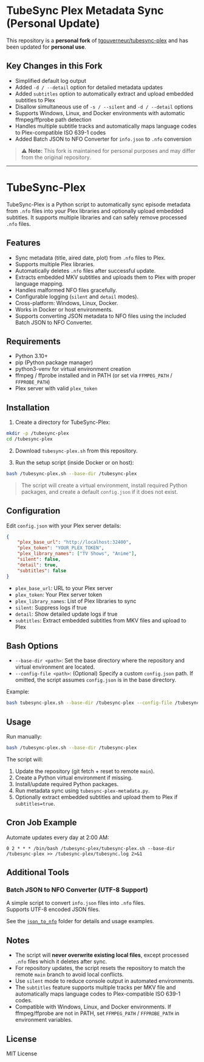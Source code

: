 # TubeSync Plex Metadata Sync (Personal Update)

This repository is a **personal fork** of [tgouverneur/tubesync-plex](https://github.com/tgouverneur/tubesync-plex) and has been updated for **personal use**.

## Key Changes in this Fork
- Simplified default log output
- Added `-d / --detail` option for detailed metadata updates
- Added `subtitles` option to automatically extract and upload embedded subtitles to Plex
- Disallow simultaneous use of `-s / --silent` and `-d / --detail` options
- Supports Windows, Linux, and Docker environments with automatic ffmpeg/ffprobe path detection
- Handles multiple subtitle tracks and automatically maps language codes to Plex-compatible ISO 639-1 codes
- Added Batch JSON to NFO Converter for `info.json` to `.nfo` conversion

> ⚠️ **Note:** This fork is maintained for personal purposes and may differ from the original repository.

---

# TubeSync-Plex

TubeSync-Plex is a Python script to automatically sync episode metadata from `.nfo` files into your Plex libraries and optionally upload embedded subtitles. It supports multiple libraries and can safely remove processed `.nfo` files.

## Features

- Sync metadata (title, aired date, plot) from `.nfo` files to Plex.
- Supports multiple Plex libraries.
- Automatically deletes `.nfo` files after successful update.
- Extracts embedded MKV subtitles and uploads them to Plex with proper language mapping.
- Handles malformed NFO files gracefully.
- Configurable logging (`silent` and `detail` modes).
- Cross-platform: Windows, Linux, Docker.
- Works in Docker or host environments.
- Supports converting JSON metadata to NFO files using the included Batch JSON to NFO Converter.

## Requirements

- Python 3.10+  
- pip (Python package manager)  
- python3-venv for virtual environment creation  
- ffmpeg / ffprobe installed and in PATH (or set via `FFMPEG_PATH` / `FFPROBE_PATH`)  
- Plex server with valid `plex_token`

## Installation

1. Create a directory for TubeSync-Plex:

```bash
mkdir -p /tubesync-plex
cd /tubesync-plex
```

2. Download `tubesync-plex.sh` from this repository.

3. Run the setup script (inside Docker or on host):

```bash
bash /tubesync-plex.sh --base-dir /tubesync-plex
```

> The script will create a virtual environment, install required Python packages, and create a default `config.json` if it does not exist.

## Configuration

Edit `config.json` with your Plex server details:

```json
{
    "plex_base_url": "http://localhost:32400",
    "plex_token": "YOUR_PLEX_TOKEN",
    "plex_library_names": ["TV Shows", "Anime"],
    "silent": false,
    "detail": true,
    "subtitles": false
}
```

- `plex_base_url`: URL to your Plex server  
- `plex_token`: Your Plex server token  
- `plex_library_names`: List of Plex libraries to sync  
- `silent`: Suppress logs if true  
- `detail`: Show detailed update logs if true  
- `subtitles`: Extract embedded subtitles from MKV files and upload to Plex

## Bash Options

- `--base-dir <path>`: Set the base directory where the repository and virtual environment are located.  
- `--config-file <path>`: (Optional) Specify a custom `config.json` path. If omitted, the script assumes `config.json` is in the base directory.  

Example:

```bash
bash tubesync-plex.sh --base-dir /tubesync-plex --config-file /tubesync-plex/config.json
```

## Usage

Run manually:

```bash
bash /tubesync-plex.sh --base-dir /tubesync-plex
```

The script will:

1. Update the repository (git fetch + reset to remote `main`).  
2. Create a Python virtual environment if missing.  
3. Install/update required Python packages.  
4. Run metadata sync using `tubesync-plex-metadata.py`.  
5. Optionally extract embedded subtitles and upload them to Plex if `subtitles=true`.

## Cron Job Example

Automate updates every day at 2:00 AM:

```cron
0 2 * * * /bin/bash /tubesync-plex/tubesync-plex.sh --base-dir /tubesync-plex >> /tubesync-plex/tubesync.log 2>&1
```

## Additional Tools

### Batch JSON to NFO Converter (UTF-8 Support)

A simple script to convert `info.json` files into `.nfo` files.  
Supports UTF-8 encoded JSON files.  

See the [`json_to_nfo`](https://github.com/kman0001/tubesync-plex/tree/main/json_to_nfo) folder for details and usage examples.

## Notes

- The script will **never overwrite existing local files**, except processed `.nfo` files which it deletes after sync.  
- For repository updates, the script resets the repository to match the remote `main` branch to avoid local conflicts.  
- Use `silent` mode to reduce console output in automated environments.  
- The `subtitles` feature supports multiple tracks per MKV file and automatically maps language codes to Plex-compatible ISO 639-1 codes.  
- Compatible with Windows, Linux, and Docker environments. If ffmpeg/ffprobe are not in PATH, set `FFMPEG_PATH` / `FFPROBE_PATH` in environment variables.

## License

MIT License

